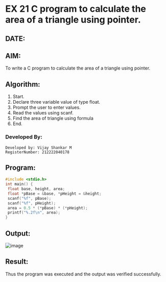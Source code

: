 # EX 21 C program to calculate the area of a triangle using pointer.
## DATE:
## AIM:
To write a C program to calculate the area of a triangle using pointer.

## Algorithm:
1. Start.
2. Declare three variable value of type float.
3. Prompt the user to enter values.
4. Read the values using scanf.
5. Find the area of triangle using formula
6. End.  

### Developed By:
```
Developed by: Vijay Shankar M
RegisterNumber: 212222040178
```

## Program:
```c program
#include <stdio.h>
int main() {
 float base, height, area;
 float *pBase = &base, *pHeight = &height;
 scanf("%f", pBase);
 scanf("%f", pHeight);
 area = 0.5 * (*pBase) * (*pHeight);
 printf("%.2f\n", area);
}
```

## Output:
![image](https://github.com/user-attachments/assets/62110244-5177-4f81-8450-a5fb6ebde48c)


## Result:
Thus the program was executed and the output was verified successfully.
